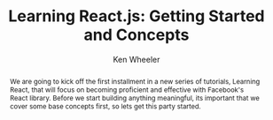 ---
sections: [reactjs]
link: https://scotch.io/tutorials/learning-react-getting-started-and-concepts
title: "Learning React.js: Getting Started and Concepts"
author: "Ken Wheeler"
publishedAt: 2014-10-20T00:00:00.000Z
type: [article]
topics: [get_started]
suggestedBy: [andreamangano]
createdAt: 2018-03-09T01:01:25.636Z
reference: aHR0cHM6Ly9zY290Y2guaW8vdHV0b3JpYWxzL2xlYXJuaW5nLXJlYWN0LWdldHRpbmctc3RhcnRlZC1hbmQtY29uY2VwdHM
slug: learning-reactjs-getting-started-and-concepts-by-ken-wheeler
abstract: "We are going to kick off the first installment in a new series of tutorials, Learning React, that will focus on becoming proficient and effective with Facebook's React library. Before we start building anything meaningful, its important that we cover some base concepts first, so lets get this party started."
---